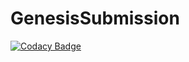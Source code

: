 # GenesisSubmission

[![Codacy Badge](https://api.codacy.com/project/badge/Grade/282617e18ede415fa94f4598af853dad)](https://app.codacy.com/manual/99002592/GenesisSubmission?utm_source=github.com&utm_medium=referral&utm_content=99002592/GenesisSubmission&utm_campaign=Badge_Grade_Dashboard)